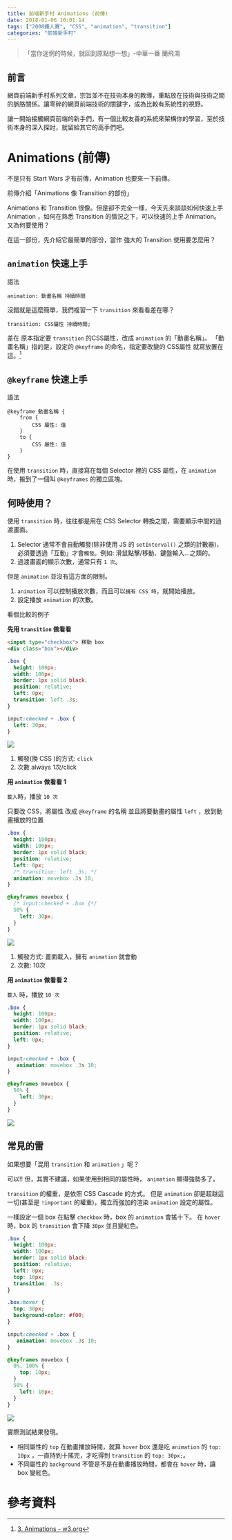 ```yaml
---
title: 前端新手村 Animations (前傳)
date: 2018-01-06 10:01:14
tags: ["2008鐵人賽", "CSS", "animation", "transition"]
categories: "前端新手村"
---
```

> 「當你迷惘的時候，就回到原點想一想」-中華一番 蘭飛鴻

## 前言

網頁前端新手村系列文章，宗旨並不在技術本身的教導，重點放在技術與技術之間的脈胳關係。讓零碎的網頁前端技術的關鍵字，成為比較有系統性的視野。

讓一開始接觸網頁前端的新手們，有一個比較友善的系統來架構你的學習，至於技術本身的深入探討，就留給其它的高手們吧。

# Animations (前傳)

不是只有 Start Wars 才有前傳，Animation 也要來一下前傳。

前傳介紹「Animations 像 Transition 的部份」

Animations 和 Transition 很像。但是卻不完全一樣，今天先來談談如何快速上手 Animation ，如何在熟悉 Transition 的情況之下，可以快速的上手 Animation。又為何要使用？

在這一部份，先介紹它最簡單的部份，當作 強大的 Transition 使用要怎麼用？

## `animation` 快速上手

語法

```
animation: 動畫名稱 持續時間
```

沒錯就是這麼簡單，我們複習一下 `transition` 來看看差在哪？

```
transition: CSS屬性 持續時間;
```

差在 原本指定要 `transition` 的CSS屬性，改成 `animation` 的「動畫名稱」。
「動畫名稱」指的是，設定的 `@keyframe` 的命名，指定要改變的 CSS屬性 就寫放置在這。[^1]

## `@keyframe` 快速上手

語法
```
@keyframe 動畫名稱 {
    from {
        CSS 屬性: 值
    }
    to {
        CSS 屬性: 值
    }
}
```

在使用 `transition` 時，直接寫在每個 Selector 裡的 CSS 屬性，在 `animation` 時，搬到了一個叫 `@keyframes` 的獨立區塊。


## 何時使用？

使用 `transition` 時，往往都是用在 CSS Selector 轉換之間，需要顯示中間的過渡畫面。

1. Selector 通常不會自動觸發(除非使用 JS 的 `setInterval()` 之類的計數器)，必須要透過「互動」才會`觸發`。例如: 滑鼠點擊/移動、鍵盤輸入...之類的。
2. 過渡畫面的顯示次數，通常只有 `1 次`。

但是 `animation` 並沒有這方面的限制。

1. `animation` 可以控制播放次數，而且可以`擁有 CSS 時`，就開始播放。
2. 設定播放 `animation` 的次數。


看個比較的例子

**先用 `transition` 做看看**

```html
<input type="checkbox"> 移動 box
<div class="box"></div>
```

```css
.box {
  height: 100px;
  width: 100px;
  border: 1px solid black;
  position: relative;
  left: 0px;
  transition: left .3s;
}

input:checked + .box {
  left: 30px;
}
```

![](https://i.imgur.com/YaAwKZg.gif)


1. 觸發(換 CSS )的方式: `click`
2. 次數 always 1次/click


**用 `animation` 做看看 1**

`載入`時，播放 `10 次`

只要改 CSS，將屬性 改成 `@keyframe` 的名稱
並且將要動畫的屬性 `left` ，放到動畫播放的位置

```css
.box {
  height: 100px;
  width: 100px;
  border: 1px solid black;
  position: relative;
  left: 0px;
  /* transition: left .3s; */
  animation: movebox .3s 10;
}

@keyframes movebox {
  /* input:checked + .box {*/
  50% {
    left: 30px;
  }  
}
```

![](https://i.imgur.com/fAjrpjD.gif)

1. 觸發方式: 畫面載入，擁有 `animation` 就會動
2. 次數: 10次


**用 `animation` 做看看 2**

`載入` 時，播放 `10 次`

```css
.box {
  height: 100px;
  width: 100px;
  border: 1px solid black;
  position: relative;
  left: 0px;
}

input:checked + .box {
   animation: movebox .3s 10;
}

@keyframes movebox {
  50% {
    left: 30px;
  }  
}
```

![](https://i.imgur.com/9pNdzEL.gif)


## 常見的雷

如果想要「混用 `transition` 和 `animation` 」呢？

可以!! 但，其實不建議，如果使用到相同的屬性時， `animation` 顯得強勢多了。

`transition` 的權重，是依照 CSS Cascade 的方式。
但是 `animation` 卻是超越這一切(甚至是 `!important` 的權重)，獨立而強加的渲染 `animation` 設定的屬性。

一樣設定一個 box
在點擊 `checkbox` 時，box 的 `animation` 會搖十下。
在 `hover` 時，box 的 `transition` 會下降 `30px` 並且變紅色。


```css
.box {
  height: 100px;
  width: 100px;
  border: 1px solid black;
  position: relative;
  left: 0px;
  top: 10px;
  transition: .3s;
}

.box:hover {
  top: 30px;
  background-color: #f00;
}

input:checked + .box {
   animation: movebox .3s 10;
}

@keyframes movebox {
  0%, 100% {
    top: 10px;
  }
  50% {
    left: 10px;
  }
}
```

![](https://i.imgur.com/PYy7aF0.gif)


實際測試結果發現。

- 相同屬性的 `top` 在動畫播放時間，就算 `hover` box 還是吃 `animation` 的 `top: 10px` ，一直持到十搖完，才吃得到 `transition` 的 `top: 30px;`。
- 不同屬性的 `background` 不管是不是在動畫播放時間，都會在 `hover` 時，讓 box 變紅色。


# 參考資料

[^1]: [3. Animations - w3.org](https://www.w3.org/TR/css-animations-1/#animations)
